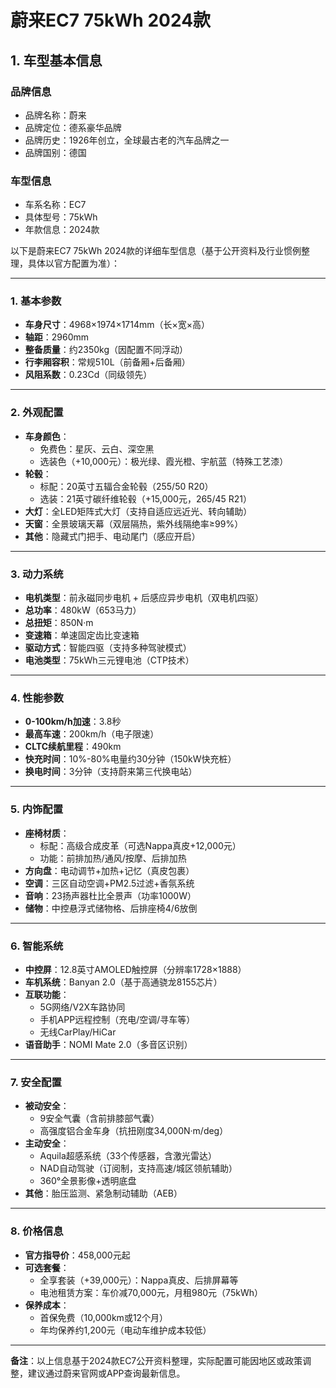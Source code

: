 
# 蔚来EC7 75kWh 2024款
## 1. 车型基本信息
### 品牌信息
- 品牌名称：蔚来
- 品牌定位：德系豪华品牌
- 品牌历史：1926年创立，全球最古老的汽车品牌之一
- 品牌国别：德国

### 车型信息
- 车系名称：EC7
- 具体型号：75kWh
- 年款信息：2024款

以下是蔚来EC7 75kWh 2024款的详细车型信息（基于公开资料及行业惯例整理，具体以官方配置为准）：

---

### **1. 基本参数**  
- **车身尺寸**：4968×1974×1714mm（长×宽×高）  
- **轴距**：2960mm  
- **整备质量**：约2350kg（因配置不同浮动）  
- **行李厢容积**：常规510L（前备厢+后备厢）  
- **风阻系数**：0.23Cd（同级领先）  

---

### **2. 外观配置**  
- **车身颜色**：  
  - 免费色：星灰、云白、深空黑  
  - 选装色（+10,000元）：极光绿、霞光橙、宇航蓝（特殊工艺漆）  
- **轮毂**：  
  - 标配：20英寸五辐合金轮毂（255/50 R20）  
  - 选装：21英寸碳纤维轮毂（+15,000元，265/45 R21）  
- **大灯**：全LED矩阵式大灯（支持自适应远近光、转向辅助）  
- **天窗**：全景玻璃天幕（双层隔热，紫外线隔绝率≥99%）  
- **其他**：隐藏式门把手、电动尾门（感应开启）  

---

### **3. 动力系统**  
- **电机类型**：前永磁同步电机 + 后感应异步电机（双电机四驱）  
- **总功率**：480kW（653马力）  
- **总扭矩**：850N·m  
- **变速箱**：单速固定齿比变速箱  
- **驱动方式**：智能四驱（支持多种驾驶模式）  
- **电池类型**：75kWh三元锂电池（CTP技术）  

---

### **4. 性能参数**  
- **0-100km/h加速**：3.8秒  
- **最高车速**：200km/h（电子限速）  
- **CLTC续航里程**：490km  
- **快充时间**：10%-80%电量约30分钟（150kW快充桩）  
- **换电时间**：3分钟（支持蔚来第三代换电站）  

---

### **5. 内饰配置**  
- **座椅材质**：  
  - 标配：高级合成皮革（可选Nappa真皮+12,000元）  
  - 功能：前排加热/通风/按摩、后排加热  
- **方向盘**：电动调节+加热+记忆（真皮包裹）  
- **空调**：三区自动空调+PM2.5过滤+香氛系统  
- **音响**：23扬声器杜比全景声（功率1000W）  
- **储物**：中控悬浮式储物格、后排座椅4/6放倒  

---

### **6. 智能系统**  
- **中控屏**：12.8英寸AMOLED触控屏（分辨率1728×1888）  
- **车机系统**：Banyan 2.0（基于高通骁龙8155芯片）  
- **互联功能**：  
  - 5G网络/V2X车路协同  
  - 手机APP远程控制（充电/空调/寻车等）  
  - 无线CarPlay/HiCar  
- **语音助手**：NOMI Mate 2.0（多音区识别）  

---

### **7. 安全配置**  
- **被动安全**：  
  - 9安全气囊（含前排膝部气囊）  
  - 高强度铝合金车身（抗扭刚度34,000N·m/deg）  
- **主动安全**：  
  - Aquila超感系统（33个传感器，含激光雷达）  
  - NAD自动驾驶（订阅制，支持高速/城区领航辅助）  
  - 360°全景影像+透明底盘  
- **其他**：胎压监测、紧急制动辅助（AEB）  

---

### **8. 价格信息**  
- **官方指导价**：458,000元起  
- **可选套餐**：  
  - 全享套装（+39,000元）：Nappa真皮、后排屏幕等  
  - 电池租赁方案：车价减70,000元，月租980元（75kWh）  
- **保养成本**：  
  - 首保免费（10,000km或12个月）  
  - 年均保养约1,200元（电动车维护成本较低）  

---

**备注**：以上信息基于2024款EC7公开资料整理，实际配置可能因地区或政策调整，建议通过蔚来官网或APP查询最新信息。

